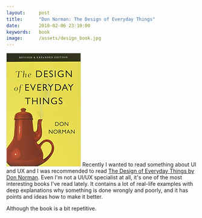 ```yaml
---
layout:     post
title:      "Don Norman: The Design of Everyday Things"
date:       2018-02-06 23:10:00
keywords:   book
image:      /assets/design_book.jpg
---
```


![book cover](/assets/design_book.jpg) Recently I wanted to read something about
UI and UX and I was recommended to read [The Design of Everyday Things by Don Norman](https://www.amazon.com/Design-Everyday-Things-Revised-Expanded/dp/0465050654).
Even I'm not a UI/UX specialist at all, it's one of the most interesting books I've read lately.
It contains a lot of real-life examples with deep explanations why something is done wrongly
and poorly, and it has points and ideas how to make it better.

Although the book is a bit repetitive.
